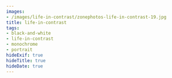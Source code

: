```yaml
---
images:
- /images/life-in-contrast/zonephotos-life-in-contrast-19.jpg
title: life-in-contrast
tags:
- black-and-white
- life-in-contrast
- monochrome
- portrait
hideExif: true
hideTitle: true
hideDate: true
---
```

